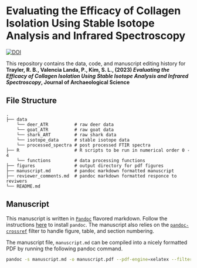 # Evaluating the Efficacy of Collagen Isolation Using Stable Isotope Analysis and Infrared Spectroscopy

[![DOI](https://zenodo.org/badge/411031242.svg)](https://zenodo.org/badge/latestdoi/411031242)

This repository contains the data, code, and manuscript editing history for **Trayler, R. B., Valencia Landa, P., Kim, S. L., (2023) *Evaluating the Efficacy of Collagen Isolation Using Stable Isotope Analysis and Infrared Spectroscopy*, Journal of Archaeological Science** 

## File Structure 

```
.
├── data
    └── deer_ATR          # raw deer data 
    └── goat_ATR          # raw goat data
    └── shark_ART         # raw shark data
    └── isotope_data      # stable isotope data
    └── processed_spectra # post processed FTIR spectra 
├── R                     # R scripts to be run in numerical order 0 - 4
    └── functions         # data processing functions 
├── figures               # output directory for pdf figures
├── manuscript.md         # pandoc markdown formatted manuscript
├── reviewer_comments.md  # pandoc markdown formatted responce to reviwers
└── README.md
```

## Manuscript

This manuscript is written in [`Pandoc`](https://pandoc.org) flavored markdown. Follow the instructions [here](https://pandoc.org/installing.html) to install `pandoc`. The manuscript also relies on the [`pandoc-crossref`](https://github.com/lierdakil/pandoc-crossref) filter to handle figure, table, and section numbering. 

The manuscript file, `manuscript.md` can be compiled into a nicely formatted PDF by running the following pandoc command.

```bash
pandoc -s manuscript.md -o manuscript.pdf --pdf-engine=xelatex --filter pandoc-crossref --citeproc --number-sections
```



